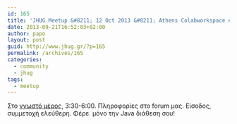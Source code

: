 ```yaml
---
id: 165
title: 'JHUG Meetup &#8211; 12 Oct 2013 &#8211; Athens Colabworkspace #jhug #meetup #java'
date: 2013-09-21T16:52:03+02:00
author: papo
layout: post
guid: http://www.jhug.gr/?p=165
permalink: /archives/165
categories:
  - community
  - jhug
tags:
  - meetup
---
```

Στο [γνωστό μέρος](http://colabworkspace.com/), 3:30-6:00. Πληροφορίες στο forum μας. Είσοδος, συμμετοχή ελεύθερη. Φέρε  μόνο την Java διάθεση σου!

&nbsp;